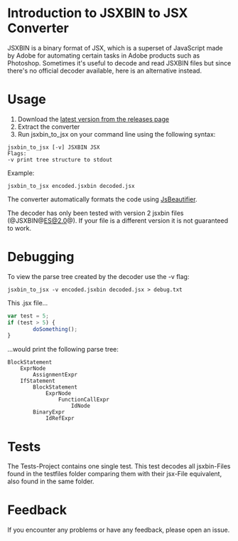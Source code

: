 # Introduction to JSXBIN to JSX Converter
JSXBIN is a binary format of JSX, which is a superset of JavaScript made by Adobe for automating certain tasks in Adobe products such as Photoshop. Sometimes it's useful to decode and read JSXBIN files but since there's no official decoder available, here is an alternative instead.

# Usage
1. Download the [latest version from the releases page](https://github.com/autoboosh/jsxbin-to-jsx-converter/releases)
2. Extract the converter
2. Run jsxbin_to_jsx on your command line using the following syntax:

```
jsxbin_to_jsx [-v] JSXBIN JSX
Flags:
-v print tree structure to stdout
```

Example:

```
jsxbin_to_jsx encoded.jsxbin decoded.jsx
```

The converter automatically formats the code using [JsBeautifier](https://github.com/ghost6991/Jsbeautifier).

The decoder has only been tested with version 2 jsxbin files (@JSXBIN@ES@2.0@). If your file is a different version it is not guaranteed to work.

# Debugging
To view the parse tree created by the decoder use the -v flag:

```
jsxbin_to_jsx -v encoded.jsxbin decoded.jsx > debug.txt
```

This .jsx file...

```javascript
var test = 5;
if (test > 5) {
        doSomething();
}
```

...would print the following parse tree:

```
BlockStatement
    ExprNode
        AssignmentExpr
    IfStatement
        BlockStatement
            ExprNode
                FunctionCallExpr
                    IdNode
        BinaryExpr
            IdRefExpr
```

# Tests
The Tests-Project contains one single test. This test decodes all jsxbin-Files found in the testfiles folder comparing them with their jsx-File equivalent, also found in the same folder.

# Feedback
If you encounter any problems or have any feedback, please open an issue.